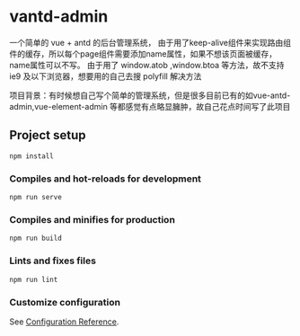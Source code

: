 # vantd-admin

一个简单的 vue + antd 的后台管理系统，
由于用了keep-alive组件来实现路由组件的缓存，所以每个page组件需要添加name属性，如果不想该页面被缓存，name属性可以不写。
由于用了 window.atob ,window.btoa 等方法，故不支持 ie9 及以下浏览器，想要用的自己去搜 polyfill 解决方法

项目背景：有时候想自己写个简单的管理系统，但是很多目前已有的如vue-antd-admin,vue-element-admin 等都感觉有点略显臃肿，故自己花点时间写了此项目
## Project setup

```
npm install
```

### Compiles and hot-reloads for development

```
npm run serve
```

### Compiles and minifies for production

```
npm run build
```

### Lints and fixes files

```
npm run lint
```

### Customize configuration

See [Configuration Reference](https://cli.vuejs.org/config/).
